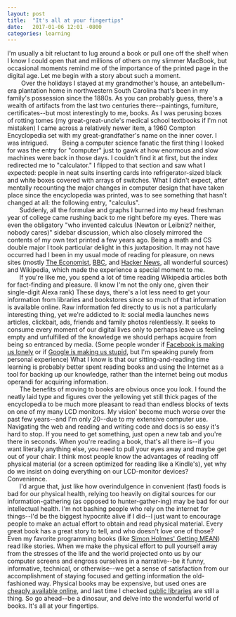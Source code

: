 ```yaml
---
layout: post
title:  "It's all at your fingertips"
date:   2017-01-06 12:01 -0800
categories: learning
---
```

I'm usually a bit reluctant to lug around a book or pull one off the shelf when I know I could open that and millions of others on my slimmer MacBook, but occasional moments remind me of the importance of the printed page in the digital age. Let me begin with a story about such a moment.  
&nbsp;&nbsp;&nbsp;&nbsp;&nbsp;&nbsp;&nbsp; Over the holidays I stayed at my grandmother's house, an antebellum-era plantation home in northwestern South Carolina that's been in my family's possession since the 1880s. As you can probably guess, there's a wealth of artifacts from the last two centuries there--paintings, furniture, certificates--but most interestingly to me, books. As I was perusing boxes of rotting tomes (my great-great-uncle's medical school textbooks if I'm not mistaken) I came across a relatively newer item, a 1960 Compton Encyclopedia set with my great-grandfather's name on the inner cover. I was intrigued.
&nbsp;&nbsp;&nbsp;&nbsp;&nbsp;&nbsp;&nbsp;Being a computer science fanatic the first thing I looked for was the entry for "computer" just to gawk at how enormous and slow machines were back in those days. I couldn't find it at first, but the index redirected me to "calculator." I flipped to that section and saw what I expected: people in neat suits inserting cards into refrigerator-sized black and white boxes covered with arrays of switches. What I didn't expect, after mentally recounting the major changes in computer design that have taken place since the encyclopedia was printed, was to see something that hasn't changed at all: the following entry, "calculus".  
&nbsp;&nbsp;&nbsp;&nbsp;&nbsp;&nbsp;&nbsp;Suddenly, all the formulae and graphs I burned into my head freshman year of college came rushing back to me right before my eyes. There was even the obligatory "who invented calculus (Newton or Leibniz? neither, nobody cares)" sidebar discussion, which also closely mirrored the contents of my own text printed a few years ago. Being a math and CS double major I took particular delight in this juxtaposition. It may not have occurred had I been in my usual mode of reading for pleasure, on news sites (mostly [The Economist](https://www.economist.com/), [BBC](http://www.bbc.com/news), and [Hacker News](https://news.ycombinator.com/), all wonderful sources) and Wikipedia, which made the experience a special moment to me.  
&nbsp;&nbsp;&nbsp;&nbsp;&nbsp;&nbsp;&nbsp;If you're like me, you spend a lot of time reading Wikipedia articles both for fact-finding and pleasure. (I know I'm not the only one, given their single-digit Alexa rank) These days, there's a lot less need to get your information from libraries and bookstores since so much of that information is available online. Raw information fed directly to us is not a particularly interesting thing, yet we're addicted to it: social media launches news articles, clickbait, ads, friends and family photos relentlessly. It seeks to consume every moment of our digital lives only to perhaps leave us feeling empty and unfulfilled of the knowledge we should perhaps acquire from being so entranced by media. (Some people wonder if [Facebook is making us lonely](http://www.theatlantic.com/magazine/archive/2012/05/is-facebook-making-us-lonely/308930/) or if [Google is making us stupid](http://www.theatlantic.com/magazine/archive/2008/07/is-google-making-us-stupid/306868/), but I'm speaking purely from personal experience) What I know is that our sitting-and-reading time learning is probably better spent reading books and using the Internet as a tool for backing up our knowledge, rather than the internet being out modus operandi for acquiring information.  
&nbsp;&nbsp;&nbsp;&nbsp;&nbsp;&nbsp;&nbsp;The benefits of moving to books are obvious once you look. I found the neatly laid type and figures over the yellowing yet still thick pages of the encyclopedia to be much more pleasant to read than endless blocks of texts on one of my many LCD monitors. My vision' become much worse over the past few years--and I'm only 20--due to my extensive computer use. Navigating the web and reading and writing code and docs is so easy it's hard to stop. If you need to get something, just open a new tab and you're there in seconds. When you're reading a book, that's all there is--if you want literally anything else, you need to pull your eyes away and maybe get out of your chair. I think most people know the advantages of reading off physical material (or a screen optimized for reading like a Kindle's), yet why do we insist on doing everything on our LCD-monitor devices? Convenience.  
&nbsp;&nbsp;&nbsp;&nbsp;&nbsp;&nbsp;&nbsp;I'd argue that, just like how overindulgence in convenient (fast) foods is bad for our physical health, relying too heavily on digital sources for our information-gathering (as opposed to hunter-gather-ing) may be bad for our intellectual health. I'm not bashing people who rely on the internet for things--I'd be the biggest hypocrite alive if I did--I just want to encourage people to make an actual effort to obtain and read physical material. Every great book has a great story to tell, and who doesn't love one of those? Even my favorite programming books (like [Simon Holmes' Getting MEAN](https://www.manning.com/books/getting-mean-with-mongo-express-angular-and-node)) read like stories. When we make the physical effort to pull yourself away from the stresses of the life and the world projected onto us by our computer screens and engross ourselves in a narrative--be it funny, informative, technical, or otherwise--we get a sense of satisfaction from our accomplishment of staying focused and getting information the old-fashioned way. Physical books may be expensive, but used ones are [cheaply available online](https://www.abebooks.com/), and last time I checked [public libraries](https://www.google.com/webhp?sourceid=chrome-instant&ion=1&espv=2&ie=UTF-8#q=public+library) are still a thing. So go ahead--be a dinosaur, and delve into the wonderful world of books. It's all at your fingertips.
